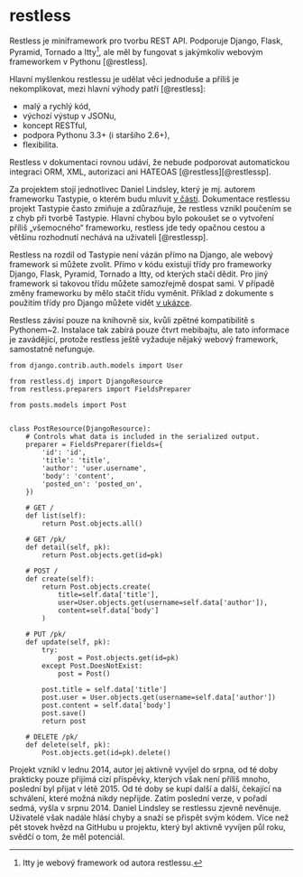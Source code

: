 restless
========

Restless je miniframework pro tvorbu REST API. Podporuje Django, Flask, Pyramid, Tornado a Itty[^itty],
ale měl by fungovat s jakýmkoliv webovým frameworkem v Pythonu [@restless].

[^itty]: Itty je webový framework od autora restlessu.

Hlavní myšlenkou restlessu je udělat věci jednoduše a příliš je nekomplikovat, mezi hlavní výhody patří [@restless]:

 * malý a rychlý kód,
 * výchozí výstup v JSONu,
 * koncept RESTful,
 * podpora Pythonu 3.3+ (i staršího 2.6+),
 * flexibilita.

Restless v dokumentaci rovnou udáví, že nebude podporovat automatickou integraci ORM, XML, autorizaci ani HATEOAS [@restless][@restlessp].

Za projektem stojí jednotlivec Daniel Lindsley, který je mj. autorem frameworku Tastypie, o kterém budu mluvit [v části](#tastypie@).
Dokumentace restlessu projekt Tastypie často zmiňuje a zdůrazňuje, že restless vznikl poučením se z chyb při tvorbě Tastypie.
Hlavní chybou bylo pokoušet se o vytvoření příliš „všemocného“ frameworku,
restless jde tedy opačnou cestou a většinu rozhodnutí nechává na uživateli [@restlessp].

Restless na rozdíl od Tastypie není vázán přímo na Django, ale webový framework si můžete zvolit.
Přímo v kódu existují třídy pro frameworky Django, Flask, Pyramid, Tornado a Itty, od kterých stačí dědit.
Pro jiný framework si takovou třídu můžete samozřejmě dospat sami.
V případě změny frameworku by mělo stačit třídu vyměnit.
Příklad z dokumente s použitím třídy pro Django můžete vidět [v ukázce](#code:restless).

Restless závisí pouze na knihovně six, kvůli zpětné kompatibilitě s Pythonem~2.
Instalace tak zabírá pouze čtvrt mebibajtu, ale tato informace je zavádějící, protože restless ještě vyžaduje nějaký webový framework,
samostatně nefunguje.

```{caption="{#code:restless}Příklad použití s Djangem z dokumentace restlessu \autocite{restlessgh}" .python}
from django.contrib.auth.models import User

from restless.dj import DjangoResource
from restless.preparers import FieldsPreparer

from posts.models import Post


class PostResource(DjangoResource):
    # Controls what data is included in the serialized output.
    preparer = FieldsPreparer(fields={
        'id': 'id',
        'title': 'title',
        'author': 'user.username',
        'body': 'content',
        'posted_on': 'posted_on',
    })

    # GET /
    def list(self):
        return Post.objects.all()

    # GET /pk/
    def detail(self, pk):
        return Post.objects.get(id=pk)

    # POST /
    def create(self):
        return Post.objects.create(
            title=self.data['title'],
            user=User.objects.get(username=self.data['author']),
            content=self.data['body']
        )

    # PUT /pk/
    def update(self, pk):
        try:
            post = Post.objects.get(id=pk)
        except Post.DoesNotExist:
            post = Post()

        post.title = self.data['title']
        post.user = User.objects.get(username=self.data['author'])
        post.content = self.data['body']
        post.save()
        return post

    # DELETE /pk/
    def delete(self, pk):
        Post.objects.get(id=pk).delete()
```

Projekt vznikl v lednu 2014, autor jej aktivně vyvíjel do srpna, od té doby prakticky pouze přijímá cizí příspěvky,
kterých však není příliš mnoho, poslední byl přijat v létě 2015. Od té doby se kupí další a další, čekající na schválení, které možná nikdy nepřijde.
Zatím poslední verze, v pořadí sedmá, vyšla v srpnu 2014.
Daniel Lindsley se restlessu zjevně nevěnuje. Uživatelé však nadále hlásí chyby a snaží se přispět svým kódem.
Více než pět stovek hvězd na GitHubu u projektu, který byl aktivně vyvíjen půl roku, svědčí o tom, že měl potenciál.
